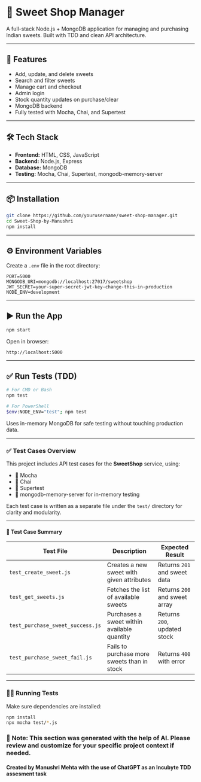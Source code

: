 
# 🍬 Sweet Shop Manager

A full-stack Node.js + MongoDB application for managing and purchasing Indian sweets. Built with TDD and clean API architecture.

---

## 🚀 Features

- Add, update, and delete sweets
- Search and filter sweets
- Manage cart and checkout
- Admin login
- Stock quantity updates on purchase/clear
- MongoDB backend
- Fully tested with Mocha, Chai, and Supertest

---

## 🛠️ Tech Stack

- **Frontend:** HTML, CSS, JavaScript
- **Backend:** Node.js, Express
- **Database:** MongoDB
- **Testing:** Mocha, Chai, Supertest, mongodb-memory-server

---

## 📦 Installation

```bash
git clone https://github.com/yourusername/sweet-shop-manager.git
cd Sweet-Shop-by-Manushri
npm install
```

---

## ⚙️ Environment Variables

Create a `.env` file in the root directory:

```env
PORT=5000
MONGODB_URI=mongodb://localhost:27017/sweetshop
JWT_SECRET=your-super-secret-jwt-key-change-this-in-production
NODE_ENV=development
```

---

## ▶️ Run the App

```bash
npm start
```

Open in browser:
```
http://localhost:5000
```

---

## ✅ Run Tests (TDD)

```bash
# For CMD or Bash
npm test

# For PowerShell
$env:NODE_ENV="test"; npm test
```

Uses in-memory MongoDB for safe testing without touching production data.

---
### ✅ Test Cases Overview

This project includes API test cases for the **SweetShop** service, using:

- 🧪 Mocha
- 💭 Chai
- 🔁 Supertest
- 🧠 mongodb-memory-server for in-memory testing

Each test case is written as a separate file under the `test/` directory for clarity and modularity.

---

#### 🧾 Test Case Summary

| Test File                             | Description                                         | Expected Result                |
|--------------------------------------|-----------------------------------------------------|-------------------------------|
| `test_create_sweet.js`               | Creates a new sweet with given attributes           | Returns `201` and sweet data  |
| `test_get_sweets.js`                 | Fetches the list of available sweets                | Returns `200` and sweet array |
| `test_purchase_sweet_success.js`     | Purchases a sweet within available quantity         | Returns `200`, updated stock  |
| `test_purchase_sweet_fail.js`        | Fails to purchase more sweets than in stock         | Returns `400` with error      |

---

### 🏃‍♂️ Running Tests

Make sure dependencies are installed:

```bash
npm install
npx mocha test/*.js
```

### 📝 **Note**: This section was generated with the help of AI. Please review and customize for your specific project context if needed.

#### **Created by Manushri Mehta with the use of ChatGPT as an Incubyte TDD assesment task**

